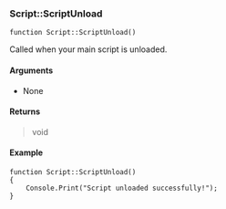 ### Script::ScriptUnload
```Squirrel
function Script::ScriptUnload()
```

Called when your main script is unloaded.

#### Arguments
- None

#### Returns
> void

#### Example
```Squirrel
function Script::ScriptUnload()
{
    Console.Print("Script unloaded successfully!");
}
```